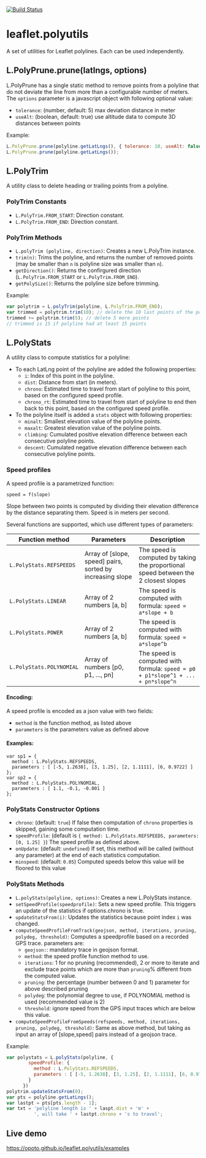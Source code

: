 
[![Build Status](https://travis-ci.org/opoto/leaflet.polyutils.svg?branch=master)](https://travis-ci.org/opoto/leaflet.polyutils)
# leaflet.polyutils
A set of utilities for Leaflet polylines. Each can be used independently.

## L.PolyPrune.prune(latlngs, options)
L.PolyPrune has a single static method to remove points from a polyline that do not deviate the line from more than a configurable number of meters.
The `options` parameter is a javascript object with following optional value:
* `tolerance`: (number, default: 5) max deviation distance in meter
* `useAlt`: (boolean, default: true) use altitude data to compute 3D distances between points

Example:
```javascript
L.PolyPrune.prune(polyline.getLatLngs(), { tolerance: 10, useAlt: false });
L.PolyPrune.prune(polyline.getLatLngs());
```

## L.PolyTrim
A utility class to delete heading or trailing points from a polyline.

### PolyTrim Constants
* `L.PolyTrim.FROM_START`: Direction constant.
* `L.PolyTrim.FROM_END`: Direction constant.
### PolyTrim Methods
* `L.polyTrim (polyline, direction)`: Creates a new L.PolyTrim instance.
* `trim(n)`: Trims the polyline, and returns the number of removed points (may be smaller than `n` is polyline size was smaller than `n`).
* `getDirection()`: Returns the confirgured direction (`L.PolyTrim.FROM_START` or `L.PolyTrim.FROM_END`).
* `getPolySize()`: Returns the polyline size before trimming.

Example:
```javascript
var polytrim = L.polyTrim(polyline, L.PolyTrim.FROM_END);
var trimmed = polytrim.trim(10); // delete the 10 last points of the polyline
trimmed += polytrim.trim(5); // delete 5 more points
// trimmed is 15 if polyline had at least 15 points
```

## L.PolyStats
A utility class to compute statistics for a polyline:
* To each LatLng point of the polyline are added the following properties:
  * `i`: Index of this point in the polyline.
  * `dist`: Distance from start (in meters).
  * `chrono`: Estimated time to travel from start of polyline to this point, based on the configured speed profile.
  * `chrono_rt`: Estimated time to travel from start of polyline to end then back to this point, based on the configured speed profile.
* To the polyline itself is added a `stats` object with following properties:
  * `minalt`: Smallest elevation value of the polyline points.
  * `maxalt`: Greatest elevation value of the polyline points.
  * `climbing`: Cumulated positive elevation difference between each consecutive polyline points.
  * `descent`: Cumulated negative elevation difference between each consecutive polyline points.

### Speed profiles
A speed profile is a parametrized function:
```
speed = f(slope)
```
Slope between two points is computed by dividing their elevation difference by the distance separating them. Speed is in meters per second.

Several functions are supported, which use different types of parameters:

| Function method            | Parameters | Description |
| -------------------------- | -----------| ----------- |
| `L.PolyStats.REFSPEEDS` | Array of [slope, speed] pairs, sorted by increasing slope| The speed is computed by taking the proportional speed between the 2 closest slopes |
| `L.PolyStats.LINEAR` | Array of 2 numbers [a, b] | The speed is computed with formula: `speed = a*slope + b` |
| `L.PolyStats.POWER` | Array of 2 numbers [a, b] | The speed is computed with formula: `speed = a*slope^b` |
| `L.PolyStats.POLYNOMIAL` | Array of numbers [p0, p1, ..., pn] | The speed is computed with formula: `speed = p0 + p1*slope^1 + ... + pn*slope^n`|


#### Encoding:
A speed profile is encoded as a json value with two fields:
* `method` is the function method, as listed above
* `parameters` is the parameters value as defined above

#### Examples:
```
var sp1 = {
  method : L.PolyStats.REFSPEEDS,
  parameters : [ [-5, 1.2638], [3, 1.25], [2, 1.1111], [6, 0.9722] ]
};
var sp2 = {
  method : L.PolyStats.POLYNOMIAL,
  parameters : [ 1.1, -0.1, -0.001 ]
};
```

### PolyStats Constructor Options
* `chrono`: (default: `true`) If false then computation of `chrono` properties is skipped, gaining some computation time.
* `speedProfile`: (default is `{ method: L.PolyStats.REFSPEEDS, parameters: [0, 1.25] }`) The speed profile as defined above.
* `onUpdate`: (default: `undefined`) If set, this method will be called (without any parameter) at the end of each statistics computation.
* `minspeed`: (default: `0.05`) Computed speeds below this value will be floored to this value

### PolyStats Methods
* `L.polyStats(polyline, options)`: Creates a new L.PolyStats instance.
* `setSpeedProfile(speedprofile)`: Sets a new speed profile. This triggers an update of the statistics if options.chrono is true.
* `updateStatsFrom(i)`: Updates the statistics because point index `i` was changed.
* `computeSpeedProfileFromTrack(geojson, method, iterations, pruning, polydeg, threshold)`: Computes a speedprofile based on a recorded GPS trace. parameters are:
  * `geojson:`: mandatory trace in geojson format.
  * `method`: the speed profile function method to use.
  * `iterations`: 1 for no pruning (recommended), 2 or more to iterate and exclude trace points which are more than `pruning`% different from the computed value.
  * `pruning`: the percentage (number between 0 and 1) parameter for above described pruning
  * `polydeg`: the polynomial degree to use, if POLYNOMIAL method is used (recommended value is 2)
  * `threshold`: ignore speed from the GPS input traces which are below this value.
* `computeSpeedProfileFromSpeeds(refspeeds, method, iterations, pruning, polydeg, threshold)`: Same as above method, but taking as input an array of [slope,speed] pairs instead of a geojson trace.

Example:
```javascript
var polystats = L.polyStats(polyline, {
        speedProfile: {
          method : L.PolyStats.REFSPEEDS,
          parameters : [ [-5, 1.2638], [3, 1.25], [2, 1.1111], [6, 0.9722] ]
        }
      })
polytrim.updateStatsFrom(0);
var pts = polyline.getLatLngs();
var lastpt = pts[pts.length - 1];
var txt = 'polyline length is ' + laspt.dist + 'm' +
          ', will take ' + lastpt.chrono + 's to travel';
```

## Live demo

https://opoto.github.io/leaflet.polyutils/examples

